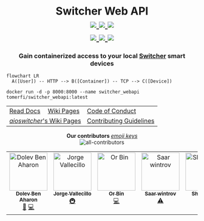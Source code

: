 <!-- markdownlint-disable MD033 -->
<h1 align="center">
  Switcher Web API
  <br/>
  <a href="https://hub.docker.com/r/tomerfi/switcher_webapi">
    <img src="https://img.shields.io/docker/v/tomerfi/switcher_webapi?color=%230A6799&logo=docker"/>
  </a>
  <a href="https://hub.docker.com/r/tomerfi/switcher_webapi">
    <img src="https://img.shields.io/docker/pulls/tomerfi/switcher_webapi.svg?logo=docker&label=pulls"/>
  </a>
  <a href="https://github.com/TomerFi/switcher_webapi/blob/dev/LICENSE">
    <img src="https://img.shields.io/github/license/tomerfi/switcher_webapi"/>
  </a>
  <br/>
  <a href="https://github.com/TomerFi/switcher_webapi/actions/workflows/stage.yml">
    <img src="https://github.com/TomerFi/switcher_webapi/actions/workflows/stage.yml/badge.svg"/>
  </a>
  <a href="https://github.com/TomerFi/switcher_webapi/actions/workflows/pages.yml">
    <img src="https://github.com/TomerFi/switcher_webapi/actions/workflows/pages.yml/badge.svg"/>
  </a>
  <a href="https://codecov.io/gh/TomerFi/switcher_webapi">
    <img src="https://codecov.io/gh/TomerFi/switcher_webapi/graph/badge.svg"/>
  </a>
</h1>

<h3 align="center">
  Gain containerized access to your local <a href="https://www.switcher.co.il/">Switcher</a> smart devices
</h3>
<p align="center">

  ```mermaid
  flowchart LR
    A([User]) -- HTTP --> B([Container]) -- TCP --> C([Device])
  ```

  ```shell
  docker run -d -p 8000:8000 --name switcher_webapi tomerfi/switcher_webapi:latest
  ```

</p>

<p align="center">
  <table align="center">
    <tr>
      <td align="left">
        <a href="https://switcher-webapi.tomfi.info" target="_blank">Read Docs</a>
      </td>
      <td align="left">
        <a href="https://github.com/TomerFi/switcher_webapi/wiki" target="_blank">Wiki Pages</a>
      </td>
      <td align="left">
        <a href="https://github.com/TomerFi/switcher_webapi/blob/dev/.github/CODE_OF_CONDUCT.md" target="_blank">
          Code of Conduct
        </a>
      </td>
    </tr>
    <tr>
      <td align="left" colspan="2">
        <a href="https://github.com/TomerFi/aioswitcher/wiki" target="_blank">
          <em>aioswitcher</em>'s Wiki Pages
        </a>
      </td>
      <td align="left">
        <a href="https://github.com/TomerFi/switcher_webapi/blob/dev/CONTRIBUTING.md" target="_blank">
          Contributing Guidelines
        </a>
      </td>
    </tr>
  </table>
</p>

<p align="center">
<strong>Our contributors </strong><a href="https://allcontributors.org/docs/en/emoji-key"><em>emoji keys</em></a><br/>
<img alt="all-contributors" src="https://img.shields.io/github/all-contributors/tomerfi/switcher_webapi?color=ee8449&style=flat-square">
<br/>
<div align="center">
<!-- ALL-CONTRIBUTORS-LIST:START - Do not remove or modify this section -->
<!-- prettier-ignore-start -->
<!-- markdownlint-disable -->
<table>
  <tbody>
    <tr>
      <td align="center" valign="top" width="14.28%"><a href="https://github.com/dolby360"><img src="https://avatars.githubusercontent.com/u/22151399?v=4?s=100" width="100px;" alt="Dolev Ben Aharon"/><br /><sub><b>Dolev Ben Aharon</b></sub></a><br /><a href="https://github.com/TomerFi/switcher_webapi/commits?author=dolby360" title="Documentation">📖</a> <a href="https://github.com/TomerFi/switcher_webapi/commits?author=dolby360" title="Code">💻</a></td>
      <td align="center" valign="top" width="14.28%"><a href="http://altmascinco.wordpress.com"><img src="https://avatars.githubusercontent.com/u/1054618?v=4?s=100" width="100px;" alt="Jorge Vallecillo"/><br /><sub><b>Jorge Vallecillo</b></sub></a><br /><a href="#infra-altmas5" title="Infrastructure (Hosting, Build-Tools, etc)">🚇</a></td>
      <td align="center" valign="top" width="14.28%"><a href="https://github.com/OrBin"><img src="https://avatars.githubusercontent.com/u/6897234?v=4?s=100" width="100px;" alt="Or Bin"/><br /><sub><b>Or Bin</b></sub></a><br /><a href="https://github.com/TomerFi/switcher_webapi/commits?author=OrBin" title="Code">💻</a></td>
      <td align="center" valign="top" width="14.28%"><a href="https://github.com/saar-win"><img src="https://avatars.githubusercontent.com/u/61886120?v=4?s=100" width="100px;" alt="Saar wintrov"/><br /><sub><b>Saar wintrov</b></sub></a><br /><a href="https://github.com/TomerFi/switcher_webapi/commits?author=saar-win" title="Tests">⚠️</a></td>
      <td align="center" valign="top" width="14.28%"><a href="https://github.com/thecode"><img src="https://avatars.githubusercontent.com/u/1858925?v=4?s=100" width="100px;" alt="Shay Levy"/><br /><sub><b>Shay Levy</b></sub></a><br /><a href="#design-thecode" title="Design">🎨</a> <a href="#userTesting-thecode" title="User Testing">📓</a></td>
      <td align="center" valign="top" width="14.28%"><a href="https://github.com/dmatik"><img src="https://avatars.githubusercontent.com/u/5577386?v=4?s=100" width="100px;" alt="dmatik"/><br /><sub><b>dmatik</b></sub></a><br /><a href="#blog-dmatik" title="Blogposts">📝</a> <a href="#ideas-dmatik" title="Ideas, Planning, & Feedback">🤔</a> <a href="#userTesting-dmatik" title="User Testing">📓</a></td>
    </tr>
  </tbody>
</table>

<!-- markdownlint-restore -->
<!-- prettier-ignore-end -->

<!-- ALL-CONTRIBUTORS-LIST:END -->
</div>
</p>
